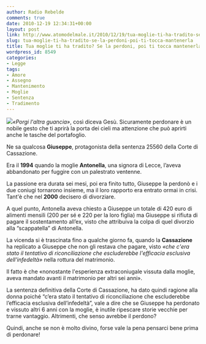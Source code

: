 ```yaml
---
author: Radio Rebelde
comments: true
date: 2010-12-19 12:34:31+00:00
layout: post
link: http://www.atomodelmale.it/2010/12/19/tua-moglie-ti-ha-tradito-se-la-perdoni-poi-ti-tocca-mantenerla/
slug: tua-moglie-ti-ha-tradito-se-la-perdoni-poi-ti-tocca-mantenerla
title: Tua moglie ti ha tradito? Se la perdoni, poi ti tocca mantenerla.
wordpress_id: 8549
categories:
- Legge
tags:
- Amore
- Assegno
- Mantenimento
- Moglie
- Sentenza
- Tradimento
---
```


![](http://www.atomodelmale.it/wp-content/uploads/2010/12/cornuto-278x300.jpg)_«Porgi l'altra guancia»_, così diceva Gesù.
Sicuramente perdonare è un nobile gesto che ti aprirà la porta dei cieli ma attenzione che può aprirti anche le tasche del portafoglio.

Ne sa qualcosa **Giuseppe**, protagonista della sentenza 25560 della Corte di Cassazione.

Era il **1994** quando la moglie **Antonella**, una signora di Lecce, l’aveva abbandonato per fuggire con un palestrato ventenne.

La passione era durata sei mesi, poi era finito tutto, Giuseppe la perdonò  e i due coniugi tornarono insieme, ma il loro rapporto era entrato ormai in crisi. Tant'è che nel **2000** decisero di divorziare.

A quel punto, Antonella aveva chiesto a Giuseppe un totale di 420 euro di alimenti mensili (200 per sé e 220 per la loro figlia) ma Giuseppe si rifiuta di pagare il sostentamento all’ex, visto che attribuiva la colpa di quel divorzio alla “scappatella” di Antonella.

La vicenda si è trascinata fino a qualche giorno fa, quando la **Cassazione** ha replicato a Giuseppe che non gli restava che pagare, visto _«che c'era stato il tentativo di riconciliazione che escluderebbe l'efficacia esclusiva dell'infedeltà»_ nella rottura del matrimonio.<!-- more -->



Il fatto è che «nonostante l'esperienza extraconiugale vissuta dalla moglie, aveva mandato avanti il matrimonio per altri sei anni».

La sentenza definitiva della Corte di Cassazione, ha dato quindi ragione alla donna poiché “c’era stato il tentativo di riconciliazione che escluderebbe l’efficacia esclusiva dell’infedeltà”, vale a dire che se Giuseppe ha perdonato e vissuto altri 6 anni con la moglie, è inutile ripescare storie vecchie per trarne vantaggio. Altrimenti, che senso avrebbe il perdono?

Quindi, anche se non è molto divino, forse vale la pena pensarci bene prima di perdonare!
